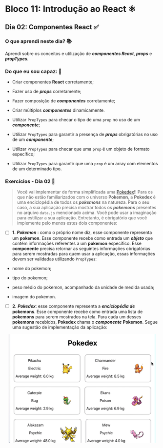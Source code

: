 # Bloco 11: Introdução ao React :atom_symbol:

## Dia 02: Componentes React :white_check_mark:

### O que aprendi neste dia? :books:

Aprendi sobre os conceitos e utilização de **_componentes React_**, **_props_** e **_propTypes_**.

### Do que eu sou capaz: :rocket:

- Criar componentes **React** corretamente;

- Fazer uso de **_props_** corretamente;

- Fazer composição de **_componentes_** corretamente;

- Criar múltiplos **_componentes_** dinamicamente.

- Utilizar `PropTypes` para checar o tipo de uma `prop` no uso de um **_componente_**;

- Utilizar `PropTypes` para garantir a presença de **_props_** obrigatórias no uso de um **_componente_**;

- Utilizar `PropTypes` para checar que uma `prop` é um objeto de formato específico;

- Utilizar `PropTypes` para garantir que uma `prop` é um array com elementos de um determinado tipo.

### Exercícios - Dia 02 :memo:

> Você vai implementar de forma simplificada uma [Pokedex](https://bulbapedia.bulbagarden.net/wiki/Pok%C3%A9dex)!! Para os que não estão familiarizados com o universo **Pokemon**, a **Pokedex** é uma enciclopédia de todos os **_pokemons_** na natureza. Para o seu caso, a sua aplicação precisa mostrar todos os **_pokemons_** presentes no arquivo `data.js` mencionado acima.
Você pode usar a imaginação para estilizar a sua aplicação. Entretanto, é obrigatório que você implemente pelo menos estes dois componentes:

- [ ] **1.** **_Pokemon_** : como o próprio nome diz, esse componente representa um **pokemon**. Esse componente recebe como entrada um **_objeto_** que contém informações referentes a um **pokemon** específico. Esse **componente** precisa retornar as seguintes informações obrigatórias para serem mostradas para quem usar a aplicação, essas informações devem ser validadas utilizando `PropTypes`:

- nome do pokemon;

- tipo do pokemon;

- peso médio do pokemon, acompanhado da unidade de medida usada;

- imagem do pokemon.


- [ ] **2.** **_Pokedex_**: esse componente representa a **_enciclopédia de_** **pokemons**. Esse componente recebe como entrada uma lista de **pokemons** para serem mostrados na tela. Para cada um desses **pokemons** recebidos, **Pokedex** chama o **_componente_** **Pokemon**.
Segue uma sugestão de implementação da aplicação:

<div align="center">
  <img src="pokedex.gif">
</div>
